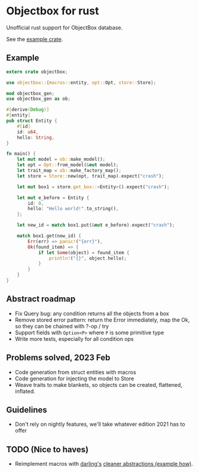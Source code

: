 # Objectbox for rust
Unofficial rust support for ObjectBox database.

See the [example crate](example/src/main.rs).

## Example
```rust
extern crate objectbox;

use objectbox::{macros::entity, opt::Opt, store::Store};

mod objectbox_gen;
use objectbox_gen as ob;

#[derive(Debug)]
#[entity]
pub struct Entity {
    #[id]
    id: u64,
    hello: String,
}

fn main() {
    let mut model = ob::make_model();
    let opt = Opt::from_model(&mut model);
    let trait_map = ob::make_factory_map();
    let store = Store::new(opt, trait_map).expect("crash");

    let mut box1 = store.get_box::<Entity>().expect("crash");

    let mut e_before = Entity {
        id: 0,
        hello: "Hello world!".to_string(),
    };

    let new_id = match box1.put(&mut e_before).expect("crash");

    match box1.get(new_id) {
        Err(err) => panic!("{err}"),
        Ok(found_item) => {
            if let Some(object) = found_item {
                println!("{}", object.hello);
            }
        }
    }
}
```

## Abstract roadmap
* Fix Query bug: any condition returns all the objects from a box
* Remove stored error pattern: return the Error immediately, map the Ok,
  so they can be chained with ?-op / try
* Support fields with `Option<P>` where `P` is some primitive type
* Write more tests, especially for all condition ops
## Problems solved, 2023 Feb
* Code generation from struct entities with macros
* Code generation for injecting the model to Store
* Weave traits to make blankets, so objects can be created, flattened, inflated.

## Guidelines
* Don't rely on nightly features, we'll take whatever edition 2021 has to offer

## TODO (Nice to haves)
* Reimplement macros with [darling's](https://github.com/TedDriggs/darling/blob/master/examples/consume_fields.rs) [cleaner abstractions (example how)](https://github.com/Buggaboo/lean_buffer/blob/main/macros/src/lib.rs).
